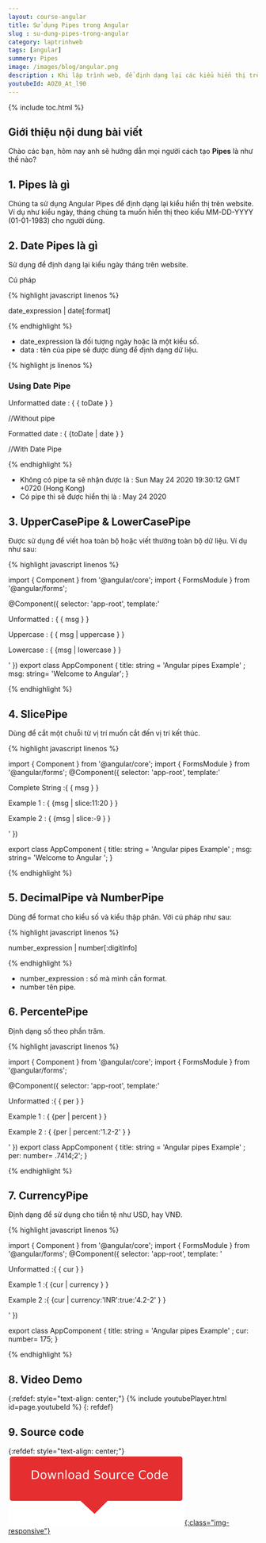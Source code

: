 ```yaml
---
layout: course-angular
title: Sử dụng Pipes trong Angular 
slug : su-dung-pipes-trong-angular
category: laptrinhweb
tags: [angular]
summery: Pipes  
image: /images/blog/angular.png
description : Khi lập trình web, để định dạng lại các kiểu hiển thị trên website người dùng sẽ phải sử dụng đến Angular Pipes. Bài viết dưới đây sẽ giúp hiểu được Pipes trong Angular là gì? Cách sử dụng Date Pipes, UpperCasePipe và LowerCasePipe, SlicePipe, DecimalPipe và NumberPipe, PercentePipe và CurrencyPipe trong Angular. Đồng thời đưa ra các hình ảnh ví dụ minh hoạ cú pháp thực hiện cho mỗi tác vụ trên của Pipes trong Angular.
youtubeId: AOZ0_At_l90
---
```


{% include toc.html %}

## **Giới thiệu nội dung bài viết**

Chào các bạn, hôm nay anh sẽ hướng dẫn mọi người cách tạo <b>Pipes</b> là như thế nào? 

## **1. Pipes là gì**

Chúng ta sử dụng Angular Pipes để định dạng lại kiểu hiển thị trên website. Ví dụ như kiểu ngày, tháng chúng ta muốn hiển thị theo kiểu MM-DD-YYYY (01-01-1983) cho người dùng.


## **2. Date Pipes là gì**

Sử dụng để định dạng lại kiểu ngày tháng trên website.

Cú pháp

{% highlight javascript linenos %}

date_expression | date[:format]

{% endhighlight %} 

- date_expression là đối tượng ngày hoặc là một kiểu số.
- data : tên của pipe sẽ được dùng để định dạng dữ liệu.

{% highlight js linenos %}

<h3>Using Date Pipe </h3>
<p>Unformatted date : { { toDate } } </p>     //Without pipe
<p>Formatted date :  { {toDate | date } } </p>   //With Date Pipe

{% endhighlight %} 

- Không có pipe ta sẽ nhận được là : Sun May 24 2020 19:30:12 GMT +0720 (Hong Kong)
- Có pipe thì sẽ được hiển thị là : May 24 2020

## **3. UpperCasePipe & LowerCasePipe**

Được sử dụng để viết hoa toàn bộ hoặc viết thường toàn bộ dữ liệu. Ví dụ như sau:

{% highlight javascript linenos %}

import { Component } from '@angular/core';
import { FormsModule } from '@angular/forms';
 
@Component({
    selector: 'app-root',
    template:'<p>Unformatted : { { msg } } </p>
              <p>Uppercase : { { msg | uppercase } } </p>
              <p>Lowercase : { {msg | lowercase } } </p>'
})
export class AppComponent
{
    title: string = 'Angular pipes Example' ;
    msg: string= 'Welcome to Angular';
}
 
{% endhighlight %} 

## **4. SlicePipe**

Dùng để cắt một chuỗi từ vị trí muốn cắt đến vị trí kết thúc.

{% highlight javascript linenos %}

import { Component } from '@angular/core';
import { FormsModule } from '@angular/forms';
@Component({
    selector: 'app-root',
    template:'<p>Complete String :{ { msg } } </p>
              <p>Example 1 : { {msg | slice:11:20 } } </p>
              <p>Example 2 : { {msg | slice:-9 } } </p>'
})
 
export class AppComponent
{
    title: string = 'Angular pipes Example' ;
    msg: string= 'Welcome to Angular ';
}

{% endhighlight %} 

## **5. DecimalPipe và NumberPipe**

Dùng để format cho kiểu số và kiểu thập phân. Với cú pháp như sau:

{% highlight javascript linenos %}

number_expression | number[:digitInfo]

{% endhighlight %} 

- number_expression : số mà mình cần format.
- number tên pipe.

## **6. PercentePipe**

Định dạng số theo phần trăm.

{% highlight javascript linenos %}

import { Component } from '@angular/core';
import { FormsModule } from '@angular/forms';
 
@Component({
    selector: 'app-root',
    template:'<p>Unformatted :{ { per } } </p>
              <p>Example 1 : { {per | percent  } } </p>
              <p>Example 2 : { {per | percent:'1.2-2' } } </p>'
})
export class AppComponent
{
    title: string = 'Angular pipes Example' ;
    per: number= .7414;2';
}

{% endhighlight %} 

## **7. CurrencyPipe**

Định dạng để sử dụng cho tiền tệ như USD, hay VNĐ.

{% highlight javascript linenos %}

import { Component } from '@angular/core';
import { FormsModule } from '@angular/forms';
@Component({
    selector: 'app-root',
    template: '<p>Unformatted :{ { cur } } </p>
               <p>Example 1 :{ {cur | currency } } </p>
               <p>Example 2 :{ {cur | currency:'INR':true:'4.2-2' } } </p>'
})
 
export class AppComponent
{
    title: string = 'Angular pipes Example' ;
    cur: number= 175;
}

{% endhighlight %} 

## **8. Video Demo**

{:refdef: style="text-align: center;"}
{% include youtubePlayer.html id=page.youtubeId %}
{: refdef}

## **9. Source code**


{:refdef: style="text-align: center;"}
<a href="https://github.com/levunguyen/Angular-Directive-Pipe" target="_blank"> ![Sourcecode ](/images/icon/githubsource.png){:class="img-responsive"} </a>
